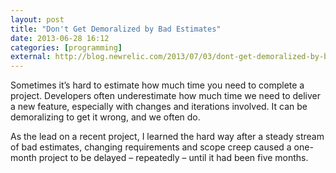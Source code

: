 ```yaml
---
layout: post
title: "Don't Get Demoralized by Bad Estimates"
date: 2013-06-28 16:12
categories: [programming]
external: http://blog.newrelic.com/2013/07/03/dont-get-demoralized-by-bad-estimates/
---
```


Sometimes it’s hard to estimate how much time you need to complete a project. Developers often underestimate how much time we need to deliver a new feature, especially with changes and iterations involved. It can be demoralizing to get it wrong, and we often do.

As the lead on a recent project, I learned the hard way after a steady stream of bad estimates, changing requirements and scope creep caused a one-month project to be delayed – repeatedly – until it had been five months.
